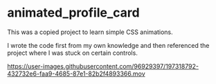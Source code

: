 # animated_profile_card

This was a copied project to learn simple CSS animations. 

I wrote the code first from my own knowledge and then referenced the project where I was stuck on certain controls.


https://user-images.githubusercontent.com/96929397/197318792-432732e6-faa9-4685-87e1-82b2f4893366.mov

